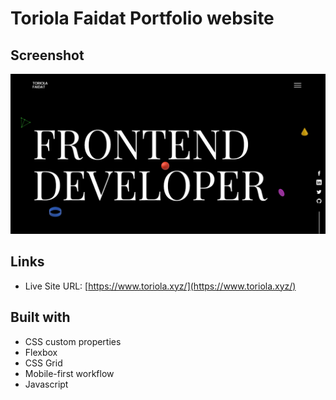 # Toriola Faidat Portfolio website

## Screenshot
![](./assets/screenshot.png)

## Links
- Live Site URL: [https://www.toriola.xyz/](https://www.toriola.xyz/)

## Built with
- CSS custom properties
- Flexbox
- CSS Grid
- Mobile-first workflow
- Javascript

